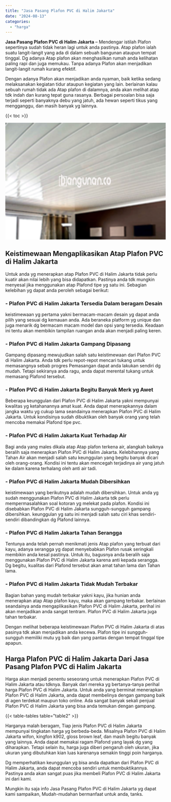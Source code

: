 ```yaml
---
title: "Jasa Pasang Plafon PVC di Halim Jakarta"
date: "2024-08-13"
categories: 
  - "harga"
---
```


**Jasa Pasang Plafon PVC di Halim Jakarta** – Mendengar istilah Plafon sepertinya sudah tidak heran lagi untuk anda pastinya. Atap plafon ialah suatu langit-langit yang ada di dalam sebuah bangunan ataupun tempat tinggal. Dg adanya Atap plafon akan menghasilkan rumah anda kelihatan paling rapi dan juga memukau. Tanpa adanya Plafon akan menjadikan langit-langit rumah kurang efektif.

Dengan adanya Plafon akan menjadikan anda nyaman, baik ketika sedang melaksanakan kegiatan tidur ataupun kegiatan yang lain. berlainan kalau sebuah rumah tidak ada Atap plafon di dalamnya, anda akan melihat atap tdk indah dan kurang tepat guna rasanya. Berbagai persoalan bisa saja terjadi seperti banyaknya debu yang jatuh, ada hewan seperti tikus yang mengganggu, dan masih banyak yg lainnya.

{{< toc >}}

![Jasa Pasang Plafon PVC di Halim Jakarta](/images/flafond-pvc-murah08.png)

## Keistimewaan Mengaplikasikan Atap Plafon PVC di Halim Jakarta

Untuk anda yg menerapkan atap Plafon PVC di Halim Jakarta tidak perlu kuatir akan nilai lebih yang bisa didapatkan. Pastinya anda tdk mungkin menyesal jika menggunakan atap Plafond tipe yg satu ini. Sebagian kelebihan yg dapat anda peroleh sebagai berikut:

### \- Plafon PVC di Halim Jakarta Tersedia Dalam beragam Desain

keistimewaan yg pertama yakni bermacam-macam desain yg dapat anda pilih yang sesuai dg kemauan anda. Ada beraneka platform yg unique dan juga menarik dg bermacam macam model dan opsi yang tersedia. Keadaan ini tentu akan membikin tampilan ruangan anda akan menjadi paling keren.

### \- Plafon PVC di Halim Jakarta Gampang Dipasang

Gampang dipasang mewujudkan salah satu keistimewaan dari Plafon PVC di Halim Jakarta. Anda tdk perlu repot-repot mencari tukang untuk memasangnya sebab progres Pemasangan dapat anda lakukan sendiri dg mudah. Tetapi sekiranya anda ragu, anda dapat merental tukang untuk memasang Plafond tersebut.

### \- Plafon PVC di Halim Jakarta Begitu Banyak Merk yg Awet

Beberapa keunggulan dari Plafon PVC di Halim Jakarta yakni mempunyai kwalitas yg ketahanannya amat kuat. Anda dapat menerapkannya dalam jangka waktu yg cukup lama seandainya menerapkan Plafon PVC di Halim Jakarta. Untuk kondisinya sudah dibuktikan oleh banyak orang yang telah mencoba memakai Plafond tipe pvc.

### \- Plafon PVC di Halim Jakarta Kuat Terhadap Air

Bagi anda yang males dikala atap Atap plafon terkena air, alangkah baiknya beralih saja menerapkan Plafon PVC di Halim Jakarta. Kelebihannya yang Tahan Air akan menjadi salah satu keunggulan yang begitu banyak dicari oleh orang-orang. Kondisi ini tentu akan mencegah terjadinya air yang jatuh ke dalam karena terhalang oleh anti air tadi.

### \- Plafon PVC di Halim Jakarta Mudah Dibersihkan

keistimewaan yang berikutnya adalah mudah dibersihkan. Untuk anda yg sudah menggunakan Plafon PVC di Halim Jakarta tdk perlu mempermasalahkan soal kotoran yg melekat pada plafon. Kondisi ini disebabkan Plafon PVC di Halim Jakarta sungguh-sungguh gampang dibersihkan. keunggulan yg satu ini menjadi salah satu ciri khas sendiri-sendiri dibandingkan dg Plafond lainnya.

### \- Plafon PVC di Halim Jakarta Tahan Serangga

Tentunya anda telah pernah menikmati jenis Atap plafon yang terbuat dari kayu, adanya serangga yg dapat menyebabkan Plafon rusak seringkali membikin anda kesal pastinya. Untuk itu, bagusnya anda beralih saja menggunakan Plafon PVC di Halim Jakarta karena anti kepada serangga. Dg begitu, kualitas dari Plafond tersebut akan amat tahan lama dan Tahan lama.

### \- Plafon PVC di Halim Jakarta Tidak Mudah Terbakar

Bagian bahan yang mudah terbakar yakni kayu, jika hunian anda menerapkan atap Atap plafon kayu, maka akan gampang terbakar. berlainan seandainya anda mengaplikasikan Plafon PVC di Halim Jakarta, perihal ini akan menjadikan anda sangat tentram. Plafon PVC di Halim Jakarta juga tahan terbakar.

Dengan melihat beberapa keistimewaan Plafon PVC di Halim Jakarta di atas pasinya tdk akan menjadikan anda kecewa. Plafon tipe ini sungguh-sungguh memiliki mutu yg baik dan yang pantas dengan tempat tinggal tipe apapun.

## Harga Plafon PVC di Halim Jakarta Dari Jasa Pasang Plafon PVC di Halim Jakarta

Harga akan menjadi penentu seseorang untuk menerapkan Plafon PVC di Halim Jakarta atau tdknya. Banyak dari mereka yg bertanya-tanya perihal harga Plafon PVC di Halim Jakarta. Untuk anda yang berminat menerapkan Plafon PVC di Halim Jakarta, anda dapat membelinya dengan gampang baik di agen terdekat maupun toko online. Ada sangat banyak sekali penjual Plafon PVC di Halim Jakarta yang bisa anda temukan dengan gampang.

{{< table-tables table="table2" >}}

Harganya malah beragam, Tiap jenis Plafon PVC di Halim Jakarta mempunyai tingkatan harga yg berbeda-beda. Misalnya Plafon PVC di Halim Jakarta wifon, kingfon k902, gloss brown leaf, dan masih begitu banyak yang lainnya. Anda dapat memakai ragam Plafond yang layak dg yang diharapkan. Tetapi selain itu, harga juga diberi pengaruh oleh ukuran, jika ukuran yang dibutuhkan kian luas karenanya semakin tinggi poin harganya.

Dg memperhatikan keunggulan yg bisa anda dapatkan dari Plafon PVC di Halim Jakarta, anda dapat mencoba sendiri untuk membuktikannya. Pastinya anda akan sangat puas jika membeli Plafon PVC di Halim Jakarta ini dari kami.

Mungkin itu saja info Jasa Pasang Plafon PVC di Halim Jakarta yg dapat kami sampaikan, Mudah-mudahan bermanfaat untuk anda, tanks.
